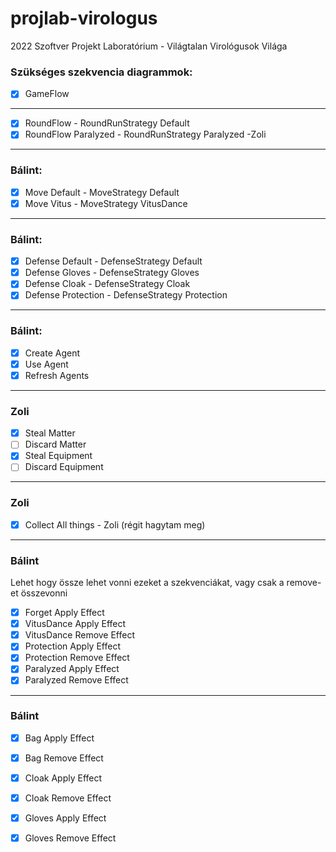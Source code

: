 # projlab-virologus
2022 Szoftver Projekt Laboratórium - Világtalan Virológusok Világa


### Szükséges szekvencia diagrammok: 
    
- [x] GameFlow 
---
- [x] RoundFlow - RoundRunStrategy Default
- [x] RoundFlow Paralyzed - RoundRunStrategy Paralyzed -Zoli
---
### Bálint:
- [X] Move Default - MoveStrategy Default
- [X] Move Vitus - MoveStrategy VitusDance
---
### Bálint:
- [X] Defense Default - DefenseStrategy Default
- [X] Defense Gloves - DefenseStrategy Gloves
- [X] Defense Cloak - DefenseStrategy Cloak
- [X] Defense Protection - DefenseStrategy Protection
---
### Bálint: 
- [X] Create Agent
- [X] Use Agent
- [X] Refresh Agents
---
### Zoli
- [x] Steal Matter
- [ ] Discard Matter
- [x] Steal Equipment
- [ ] Discard Equipment
---
### Zoli
- [x] Collect All things - Zoli (régit hagytam meg)

---
### Bálint
Lehet hogy össze lehet vonni ezeket a szekvenciákat, vagy csak a remove-et összevonni
- [X] Forget Apply Effect
- [X] VitusDance Apply Effect
- [X] VitusDance Remove Effect
- [X] Protection Apply Effect
- [X] Protection Remove Effect
- [X] Paralyzed Apply Effect
- [X] Paralyzed Remove Effect
---
### Bálint
- [X] Bag Apply Effect
- [X] Bag Remove Effect
- [X] Cloak Apply Effect
- [X] Cloak Remove Effect
- [X] Gloves Apply Effect
- [X] Gloves Remove Effect


